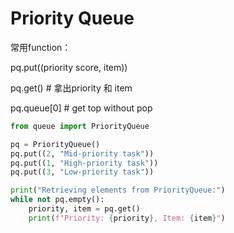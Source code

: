 Priority Queue
===

常用function：

pq.put((priority score, item))

pq.get() # 拿出priority 和 item

pq.queue[0] # get top without pop


```python
from queue import PriorityQueue

pq = PriorityQueue()
pq.put((2, "Mid-priority task"))
pq.put((1, "High-priority task"))
pq.put((3, "Low-priority task"))

print("Retrieving elements from PriorityQueue:")
while not pq.empty():
    priority, item = pq.get()
    print(f"Priority: {priority}, Item: {item}")
```
